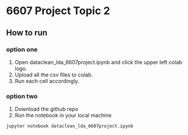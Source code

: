 # 6607 Project Topic 2

## How to run

### option one
1. Open dataclean_lda_6607project.ipynb and click the upper left colab logo.
1. Upload all the csv files to colab.
2. Run each cell accordingly.

### option two
1. Download the github repo
2. Run the notebook in your local machine 
```console
jupyter notebook dataclean_lda_6607project.ipynb
```
